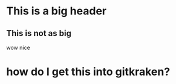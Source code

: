 # This is a big header
## This is not as big
                            
wow
nice
# how do I get this into gitkraken?
